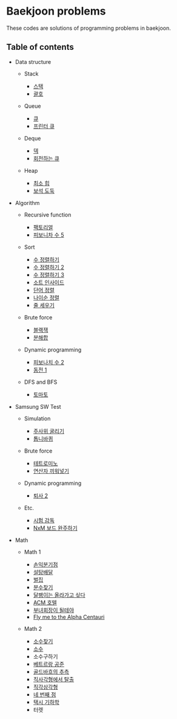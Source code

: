 # Baekjoon problems

These codes are solutions of programming problems in baekjoon.


## Table of contents

* Data structure

	* Stack

		* [스택](stack/10828_stack.ipynb)
		* [괄호](stack/9012_parenthesis.ipynb)

    * Queue

        * [큐](queue/10845_queue.ipynb)
        * [프린터 큐](queue/1966_printer_queue.ipynb)

    * Deque

        * [덱](deque/10866_deque.ipynb)
        * [회전하는 큐](deque/1021_turning_queue.ipynb)

    * Heap

        * [최소 힙](heap/1927_min_heap.ipynb)
        * [보석 도둑](heap/1202_jewelry_theif.ipynb)

* Algorithm

    * Recursive function

        * [팩토리얼](recursive_function/10872_factorial.ipynb)
        * [피보니차 수 5](recursive_function/10870_fibonacci_5.ipynb)

    * Sort

        * [수 정렬하기](sort/2750_sorting_numbers.ipynb)
        * [수 정렬하기 2](sort/2751_sorting_numbers_2.ipynb)
        * [수 정렬하기 3](sort/10989_sorting_numbers_3.ipynb)
        * [소트 인사이드](sort/1427_sort_inside.ipynb)
        * [단어 정렬](sort/1181_word_sorting.ipynb)
        * [나이순 정렬](sort/10814_sorting_by_age.ipynb)
        * [줄 세우기](sort/2252_line_up.ipynb)

    * Brute force

        * [블랙잭](brute_force/2798_black_jack.ipynb)
        * [분해합](brute_force/2231_sum_of_decomposition.ipynb)

    * Dynamic programming

        * [피보나치 수 2](dp/2748_fibonacci_2.ipynb)
        * [동전 1](dp/2293_coin1.ipynb)

    * DFS and BFS

        * [토마토](dfs_and_bfs/7576_tomato.ipynb)

* Samsung SW Test

    * Simulation

        * [주사위 굴리기](samsung_sw_test/simulation/14499_rolling_a_dice.ipynb)
        * [톱니바퀴](samsung_sw_test/simulation/14891_gear.ipynb)

    * Brute force

        * [테트로미노](samsung_sw_test/brute_force/14500_tetromino.ipynb)
        * [연산자 끼워넣기](samsung_sw_test/brute_force/14888_insertion_of_operators.ipynb)

    * Dynamic programming

    	* [퇴사 2](samsung_sw_test/dp/15486_resignation_2.ipynb)

	* Etc.

    	* [시험 감독](samsung_sw_test/etc/13458_test_supervision.ipynb)
    	* [NxM 보드 완주하기](samsung_sw_test/etc/9944_completion_of_nxm_board.ipynb)

* Math

	* Math 1

		* [손익분기점](math/1/1712_break-even_point.ipynb)
		* [설탕배달](math/1/2839_sugar_delivery.ipynb)
		* [벌집](math/1/2292_honey_comb.ipynb)
		* [분수찾기](math/1/1193_fraction_search.ipynb)
		* [달팽이는 올라가고 싶다](math/1/2869_snail_hiking.ipynb)
		* [ACM 호텔](math/1/10250_acm_hotel.ipynb)
		* [부녀회장이 될테야](math/1/2775_becoming_a_woman_president.ipynb)
		* [Fly me to the Alpha Centauri](math/1/1011_fly_me_to_the_alpha_centauri.ipynb)

    * Math 2

        * [소수찾기](math/2/1978_prime_number_counting.ipynb)
        * [소수](math/2/2581_prime_number.ipynb)
        * 소수구하기
        * [베트르랑 공준](math/2/4948_bertrand's_postulate.ipynb)
        * [골드바흐의 추측](math/2/9020_goldbach's_conjecture.ipynb)
        * [직사각형에서 탈출](math/2/1085_escape_from_rectangular.ipynb)
        * [직각삼각형](math/2/4153_right_triangle.ipynb)
        * [네 번째 점](math/2/3009_forth_point.ipynb)
        * [택시 기하학](math/2/3053_taxicab_geometry.ipynb)
        * 터렛
